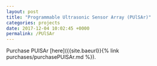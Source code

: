 ```yaml
---
layout: post
title: "Programmable Ultrasonic Sensor Array (PUlSAr)"
categories: projects
date: 2017-12-04 10:02:45 +0000
permalink: /PUlSAr
---
```


Purchase PUlSAr [here]({{site.baeurl}}{% link purchases/purchasePUlSAr.md %}).

